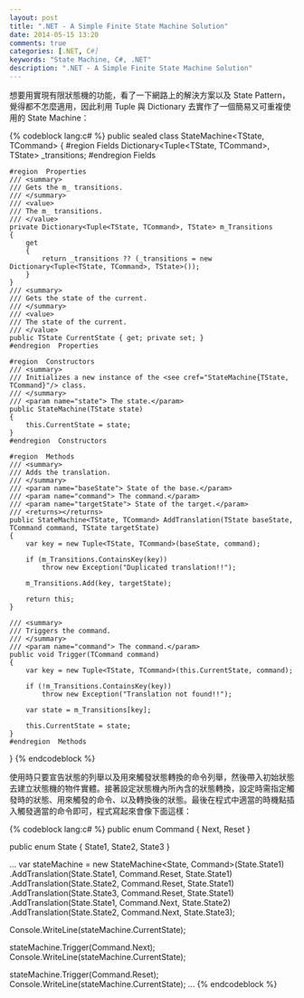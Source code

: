 ```yaml
---
layout: post
title: ".NET - A Simple Finite State Machine Solution"
date: 2014-05-15 13:20
comments: true
categories: [.NET, C#]
keywords: "State Machine, C#, .NET"
description: ".NET - A Simple Finite State Machine Solution"
---
```


想要用實現有限狀態機的功能，看了一下網路上的解決方案以及 State Pattern，覺得都不怎麼適用，因此利用 Tuple 與 Dictionary 去實作了一個簡易又可重複使用的 State Machine：  

<!-- More -->

{% codeblock lang:c# %} 
public sealed class StateMachine<TState, TCommand>
{
    #region  Fields
    Dictionary<Tuple<TState, TCommand>, TState> _transitions;
    #endregion  Fields

    #region  Properties
    /// <summary>
    /// Gets the m_ transitions.
    /// </summary>
    /// <value>
    /// The m_ transitions.
    /// </value>
    private Dictionary<Tuple<TState, TCommand>, TState> m_Transitions
    {
        get
        {
            return _transitions ?? (_transitions = new Dictionary<Tuple<TState, TCommand>, TState>());
        }
    }
    /// <summary>
    /// Gets the state of the current.
    /// </summary>
    /// <value>
    /// The state of the current.
    /// </value>
    public TState CurrentState { get; private set; }
    #endregion  Properties

    #region  Constructors
    /// <summary>
    /// Initializes a new instance of the <see cref="StateMachine{TState, TCommand}"/> class.
    /// </summary>
    /// <param name="state"> The state.</param>
    public StateMachine(TState state)
    {
        this.CurrentState = state;
    }
    #endregion  Constructors

    #region  Methods
    /// <summary>
    /// Adds the translation.
    /// </summary>
    /// <param name="baseState"> State of the base.</param>
    /// <param name="command"> The command.</param>
    /// <param name="targetState"> State of the target.</param>
    /// <returns></returns>
    public StateMachine<TState, TCommand> AddTranslation(TState baseState, TCommand command, TState targetState)
    {
        var key = new Tuple<TState, TCommand>(baseState, command);

        if (m_Transitions.ContainsKey(key))
            throw new Exception("Duplicated translation!!");

        m_Transitions.Add(key, targetState);

        return this;
    }

    /// <summary>
    /// Triggers the command.
    /// </summary>
    /// <param name="command"> The command.</param>
    public void Trigger(TCommand command)
    {
        var key = new Tuple<TState, TCommand>(this.CurrentState, command);

        if (!m_Transitions.ContainsKey(key))
            throw new Exception("Translation not found!!");

        var state = m_Transitions[key];

        this.CurrentState = state;
    }
    #endregion  Methods
}
{% endcodeblock %}


使用時只要宣告狀態的列舉以及用來觸發狀態轉換的命令列舉，然後帶入初始狀態去建立狀態機的物件實體。接著設定狀態機內所內含的狀態轉換，設定時需指定觸發時的狀態、用來觸發的命令、以及轉換後的狀態。最後在程式中適當的時機點插入觸發適當的命令即可，程式寫起來會像下面這樣：

{% codeblock lang:c# %} 
public enum Command
{
    Next,
    Reset
}

public enum State
{
    State1,
    State2,
    State3
}

...
var stateMachine = new StateMachine<State, Command>(State.State1)
    .AddTranslation(State.State1, Command.Reset, State.State1)
    .AddTranslation(State.State2, Command.Reset, State.State1)
    .AddTranslation(State.State3, Command.Reset, State.State1)
    .AddTranslation(State.State1, Command.Next, State.State2)
    .AddTranslation(State.State2, Command.Next, State.State3);

Console.WriteLine(stateMachine.CurrentState);

stateMachine.Trigger(Command.Next);
Console.WriteLine(stateMachine.CurrentState);

stateMachine.Trigger(Command.Reset);
Console.WriteLine(stateMachine.CurrentState);
...
{% endcodeblock %}
